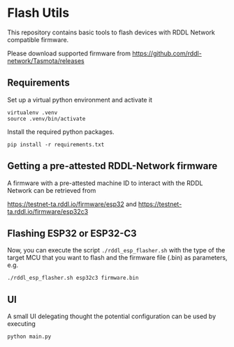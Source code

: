 # Flash Utils

This repository contains basic tools to flash devices with RDDL Network compatible firmware.

Please download supported firmware from 
https://github.com/rddl-network/Tasmota/releases

## Requirements
Set up a virtual python environment and activate it

```
virtualenv .venv
source .venv/bin/activate
``` 
Install the required python packages.
```
pip install -r requirements.txt
``` 

## Getting a pre-attested RDDL-Network firmware
A firmware with a pre-attested machine ID to interact with the RDDL Network can be retrieved from

https://testnet-ta.rddl.io/firmware/esp32
and
https://testnet-ta.rddl.io/firmware/esp32c3

## Flashing ESP32 or ESP32-C3
Now, you can execute the script ```./rddl_esp_flasher.sh``` with the type of the target MCU that you want to flash and the firmware file (.bin) as parameters, e.g.

```
./rddl_esp_flasher.sh esp32c3 firmware.bin
``` 

## UI
A small UI delegating thought the potential configuration can be used by executing

```
python main.py
```

